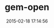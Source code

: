 ---
layout: post
title:  "gem-open"
repo:   "fnando/gem-open"
date:   2015-02-18 17:14:56
gemurl: http://rubygems.org/gems/gem-open
---